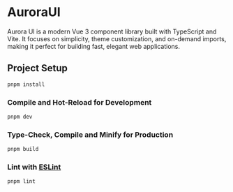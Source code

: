 # AuroraUI
Aurora UI is a modern Vue 3 component library built with TypeScript and Vite. It focuses on simplicity, theme customization, and on-demand imports, making it perfect for building fast, elegant web applications.

## Project Setup

```sh
pnpm install
```

### Compile and Hot-Reload for Development

```sh
pnpm dev
```

### Type-Check, Compile and Minify for Production

```sh
pnpm build
```

### Lint with [ESLint](https://eslint.org/)

```sh
pnpm lint
```